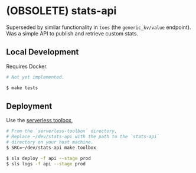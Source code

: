 # (OBSOLETE) stats-api

Superseded by similar functionality in `toes` (the `generic_kv/value` endpoint). Was a simple API to publish and retrieve custom stats.

## Local Development

Requires Docker.

```sh
# Not yet implemented.

$ make tests
```

## Deployment

Use the [serverless toolbox](https://github.com/Elizabeth-Warren/serverless-toolbox),

```sh
# From the `serverless-toolbox` directory,
# Replace ~/dev/stats-api with the path to the `stats-api`
# directory on your host machine.
$ SRC=~/dev/stats-api make toolbox

$ sls deploy -f api --stage prod
$ sls logs -f api --stage prod
```
